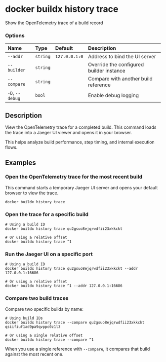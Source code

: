 # docker buildx history trace

<!---MARKER_GEN_START-->
Show the OpenTelemetry trace of a build record

### Options

| Name            | Type     | Default       | Description                              |
|:----------------|:---------|:--------------|:-----------------------------------------|
| `--addr`        | `string` | `127.0.0.1:0` | Address to bind the UI server            |
| `--builder`     | `string` |               | Override the configured builder instance |
| `--compare`     | `string` |               | Compare with another build reference     |
| `-D`, `--debug` | `bool`   |               | Enable debug logging                     |


<!---MARKER_GEN_END-->

## Description

View the OpenTelemetry trace for a completed build. This command loads the
trace into a Jaeger UI viewer and opens it in your browser.

This helps analyze build performance, step timing, and internal execution flows.

## Examples

### <a name="open-opentelemetry-trace"></a> Open the OpenTelemetry trace for the most recent build

This command starts a temporary Jaeger UI server and opens your default browser
to view the trace.

```console
docker buildx history trace
```

### <a name="open-trace-specific-build"></a> Open the trace for a specific build

```console
# Using a build ID
docker buildx history trace qu2gsuo8ejqrwdfii23xkkckt

# Or using a relative offset
docker buildx history trace ^1
```

### <a name="run-Jaegar-UI-port"></a> Run the Jaeger UI on a specific port

```console
# Using a build ID
docker buildx history trace qu2gsuo8ejqrwdfii23xkkckt --addr 127.0.0.1:16686

# Or using a relative offset
docker buildx history trace ^1 --addr 127.0.0.1:16686
```

### <a name="compare-traces"></a> Compare two build traces

Compare two specific builds by name:

```console
# Using build IDs
docker buildx history trace --compare qu2gsuo8ejqrwdfii23xkkckt qsiifiuf1ad9pa9qvppc0z1l3

# Or using a single relative offset
docker buildx history trace --compare ^1
```

When you use a single reference with `--compare`, it compares that build
against the most recent one.
